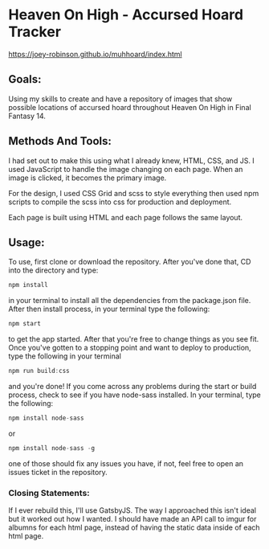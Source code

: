 # Heaven On High - Accursed Hoard Tracker

https://joey-robinson.github.io/muhhoard/index.html

## Goals: 

Using my skills to create and have a repository of images that show possible locations of accursed hoard throughout Heaven On High in Final Fantasy 14. 

## Methods And Tools:

I had set out to make this using what I already knew, HTML, CSS, and JS. I used JavaScript to handle the image changing on each page. When an image is clicked, it becomes the primary image. 

For the design, I used CSS Grid and scss to style everything then used npm scripts to compile the scss into css for production and deployment. 

Each page is built using HTML and each page follows the same layout. 

## Usage:

To use, first clone or download the repository. After you've done that, CD into the directory and type:

```javascript
npm install
```

in your terminal to install all the dependencies from the package.json file. After then install process, in your terminal type the following:

```javascript
npm start
```

to get the app started. After that you're free to change things as you see fit. Once you've gotten to a stopping point and want to deploy to production, type the following in your terminal

```javascript
npm run build:css
```

and you're done! If you come across any problems during the start or build process, check to see if you have node-sass installed. In your terminal, type the following:

```javascript
npm install node-sass
```

or

```javascript
npm install node-sass -g
```

one of those should fix any issues you have, if not, feel free to open an issues ticket in the repository.

### Closing Statements:

If I ever rebuild this, I'll use GatsbyJS. The way I approached this isn't ideal but it worked out how I wanted. I should have made an API call to imgur for albumns for each html page, instead of having the static data inside of each html page.

